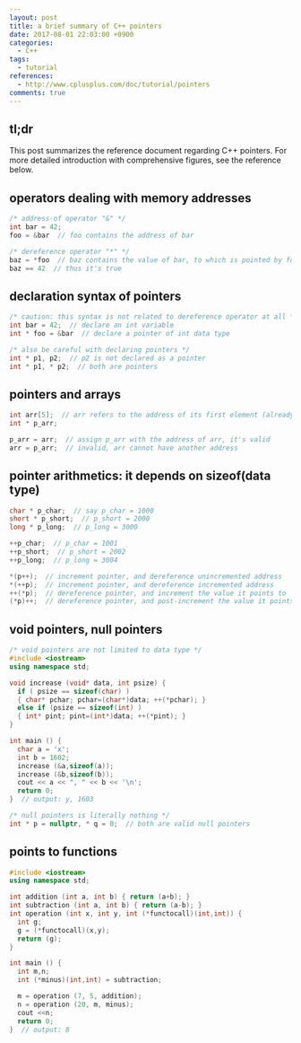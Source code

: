 ```yaml
---
layout: post
title: a brief summary of C++ pointers
date: 2017-08-01 22:03:00 +0900
categories:
  - C++
tags:
  - tutorial
references:
  - http://www.cplusplus.com/doc/tutorial/pointers
comments: true
---
```


## tl;dr

This post summarizes the reference document regarding C++ pointers. For more detailed introduction with comprehensive figures, see the reference below.

## operators dealing with memory addresses
```c++
/* address-of operator "&" */
int bar = 42;
foo = &bar  // foo contains the address of bar

/* dereference operator "*" */
baz = *foo  // baz contains the value of bar, to which is pointed by foo
baz == 42  // thus it's true
```

## declaration syntax of pointers
```c++
/* caution: this syntax is not related to dereference operator at all */
int bar = 42;  // declare an int variable
int * foo = &bar  // declare a pointer of int data type

/* also be careful with declaring pointers */
int * p1, p2;  // p2 is not declared as a pointer
int * p1, * p2;  // both are pointers
```

## pointers and arrays
```c++
int arr[5];  // arr refers to the address of its first element (already allocated)
int * p_arr;

p_arr = arr;  // assign p_arr with the address of arr, it's valid
arr = p_arr;  // invalid, arr cannot have another address
```

## pointer arithmetics: it depends on sizeof(data type)
```c++
char * p_char;  // say p_char = 1000
short * p_short;  // p_short = 2000
long * p_long;  // p_long = 3000

++p_char;  // p_char = 1001
++p_short;  // p_short = 2002
++p_long;  // p_long = 3004

*(p++);  // increment pointer, and dereference unincremented address
*(++p);  // increment pointer, and dereference incremented address
++(*p);  // dereference pointer, and increment the value it points to
(*p)++;  // dereference pointer, and post-increment the value it points to
```

## void pointers, null pointers
```c++
/* void pointers are not limited to data type */
#include <iostream>
using namespace std;

void increase (void* data, int psize) {
  if ( psize == sizeof(char) )
  { char* pchar; pchar=(char*)data; ++(*pchar); }
  else if (psize == sizeof(int) )
  { int* pint; pint=(int*)data; ++(*pint); }
}

int main () {
  char a = 'x';
  int b = 1602;
  increase (&a,sizeof(a));
  increase (&b,sizeof(b));
  cout << a << ", " << b << '\n';
  return 0;
}  // output: y, 1603

/* null pointers is literally nothing */
int * p = nullptr, * q = 0;  // both are valid null pointers
```

## points to functions
```c++
#include <iostream>
using namespace std;

int addition (int a, int b) { return (a+b); }
int subtraction (int a, int b) { return (a-b); }
int operation (int x, int y, int (*functocall)(int,int)) {
  int g;
  g = (*functocall)(x,y);
  return (g);
}

int main () {
  int m,n;
  int (*minus)(int,int) = subtraction;

  m = operation (7, 5, addition);
  n = operation (20, m, minus);
  cout <<n;
  return 0;
}  // output: 8
```
